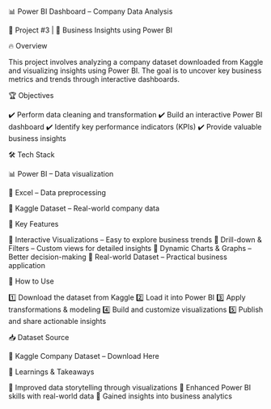 📊 Power BI Dashboard – Company Data Analysis

🚀 Project #3 | 🎯 Business Insights using Power BI

🔥 Overview

This project involves analyzing a company dataset downloaded from Kaggle and visualizing insights using Power BI. The goal is to uncover key business metrics and trends through interactive dashboards.

🏆 Objectives

✔️ Perform data cleaning and transformation
✔️ Build an interactive Power BI dashboard
✔️ Identify key performance indicators (KPIs)
✔️ Provide valuable business insights

🛠️ Tech Stack

📊 Power BI – Data visualization

📄 Excel – Data preprocessing

📂 Kaggle Dataset – Real-world company data


📌 Key Features

🔹 Interactive Visualizations – Easy to explore business trends
🔹 Drill-down & Filters – Custom views for detailed insights
🔹 Dynamic Charts & Graphs – Better decision-making
🔹 Real-world Dataset – Practical business application

🏁 How to Use

1️⃣ Download the dataset from Kaggle
2️⃣ Load it into Power BI
3️⃣ Apply transformations & modeling
4️⃣ Build and customize visualizations
5️⃣ Publish and share actionable insights

📥 Dataset Source

📌 Kaggle Company Dataset – Download Here

🚀 Learnings & Takeaways

📌 Improved data storytelling through visualizations
📌 Enhanced Power BI skills with real-world data
📌 Gained insights into business analytics
